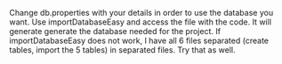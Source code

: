 Change db.properties with your details in order to use the database you want.
Use importDatabaseEasy and access the file with the code. It will generate generate the database needed for the project.
If importDatabaseEasy does not work, I have all 6 files separated (create tables, import the 5 tables) in separated files. Try that as well.
